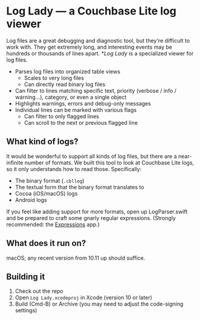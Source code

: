 # Log Lady — a Couchbase Lite log viewer

Log files are a great debugging and diagnostic tool, but they're difficult to work with. They get extremely long, and interesting events may be hundreds or thousands of lines apart. **Log Lady* is a specialized viewer for log files.

* Parses log files into organized table views
  * Scales to very long files
  * Can directly read binary log files
* Can filter to lines matching specific text, priority (verbose / info / warning...), category, or even a single object
* Highlights warnings, errors and debug-only messages
* Individual lines can be marked with various flags
  * Can filter to only flagged lines
  * Can scroll to the next or previous flagged line

## What kind of logs?

It would be wonderful to support all kinds of log files, but there are a near-infinite number of formats. We built this tool to look at Couchbase Lite logs, so it only understands how to read those. Specifically:

* The binary format (`.cbllog`)
* The textual form that the binary format translates to
* Cocoa (iOS/macOS) logs
* Android logs

If you feel like adding support for more formats, open up LogParser.swift and be prepared to craft some gnarly regular expressions. (Strongly recommended: the [Expressions](https://www.apptorium.com/expressions) app.)

## What does it run on?

macOS; any recent version from 10.11 up should suffice.

## Building it

1. Check out the repo
2. Open `Log Lady.xcodeproj` in Xcode (version 10 or later)
3. Build (Cmd-B) or Archive (you may need to adjust the code-signing settings)
